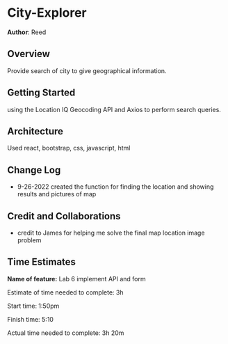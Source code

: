 # City-Explorer

**Author**: Reed

## Overview

Provide search of city to give geographical information.

## Getting Started

using the Location IQ Geocoding API and Axios to perform search queries.

## Architecture
Used react, bootstrap, css, javascript, html

## Change Log

- 9-26-2022 created the function for finding the location and showing results and pictures of map

## Credit and Collaborations

- credit to James for helping me solve the final map location image problem

## Time Estimates

**Name of feature:** Lab 6 implement API and form

Estimate of time needed to complete: 3h

Start time: 1:50pm

Finish time: 5:10

Actual time needed to complete: 3h 20m

